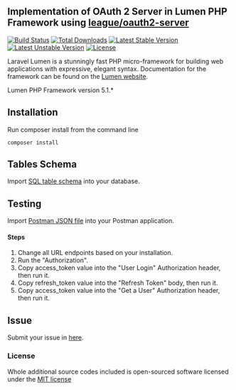 ## Implementation of OAuth 2 Server in Lumen PHP Framework using [league/oauth2-server](https://github.com/thephpleague/oauth2-server)

[![Build Status](https://travis-ci.org/laravel/lumen-framework.svg)](https://travis-ci.org/laravel/lumen-framework)
[![Total Downloads](https://poser.pugx.org/laravel/lumen-framework/d/total.svg)](https://packagist.org/packages/laravel/lumen-framework)
[![Latest Stable Version](https://poser.pugx.org/laravel/lumen-framework/v/stable.svg)](https://packagist.org/packages/laravel/lumen-framework)
[![Latest Unstable Version](https://poser.pugx.org/laravel/lumen-framework/v/unstable.svg)](https://packagist.org/packages/laravel/lumen-framework)
[![License](https://poser.pugx.org/laravel/lumen-framework/license.svg)](https://packagist.org/packages/laravel/lumen-framework)

Laravel Lumen is a stunningly fast PHP micro-framework for building web applications with expressive, elegant syntax. Documentation for the framework can be found on the [Lumen website](http://lumen.laravel.com/docs).

Lumen PHP Framework version 5.1.*

## Installation

Run composer install from the command line
```
composer install
```

## Tables Schema

Import [SQL table schema](https://github.com/feelinc/base-lumen-oauth2/blob/master/Schema.sql) into your database.


## Testing

Import [Postman JSON file](https://github.com/feelinc/base-lumen-oauth2/blob/master/Lumen_OAuth2.json.postman_collection) into your Postman application.

#### Steps
1. Change all URL endpoints based on your installation.
2. Run the "Authorization".
3. Copy access_token value into the "User Login" Authorization header, then run it.
4. Copy refresh_token value into the "Refresh Token" body, then run it.
5. Copy access_token value into the "Get a User" Authorization header, then run it.


## Issue
Submit your issue in [here](https://github.com/feelinc/base-lumen-oauth2/issues).

### License

Whole additional source codes included is open-sourced software licensed under the [MIT license](http://opensource.org/licenses/MIT)
